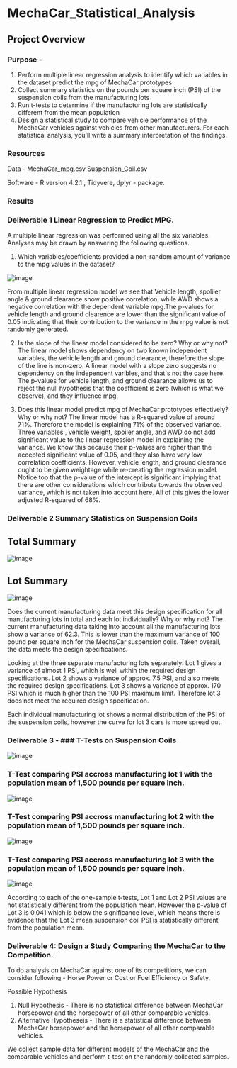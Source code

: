 # MechaCar_Statistical_Analysis
## Project Overview 

### Purpose - 
1. Perform multiple linear regression analysis to identify which variables in the dataset predict the mpg of MechaCar prototypes
2. Collect summary statistics on the pounds per square inch (PSI) of the suspension coils from the manufacturing lots
3. Run t-tests to determine if the manufacturing lots are statistically different from the mean population
4. Design a statistical study to compare vehicle performance of the MechaCar vehicles against vehicles from other manufacturers. For each statistical analysis, you’ll write a summary interpretation of the findings.


### Resources 
Data - MechaCar_mpg.csv
Suspension_Coil.csv

Software - R version 4.2.1 , Tidyvere, dplyr - package.

### Results 
### Deliverable 1 Linear Regression to Predict MPG.
A multiple linear regression was performed using all the six variables. Analyses may be drawn by answering the following questions.

1. Which variables/coefficients provided a non-random amount of variance to the mpg values in the dataset?

![image](https://user-images.githubusercontent.com/98556229/181816911-4281e4cf-5fbf-4b60-9580-46dc05279f8f.png)

From multiple linear regression model we see that Vehicle length, spoliler angle & ground clearance show positive correlation, while AWD shows a negative correlation with the dependent variable mpg.The p-values for vehicle length and ground clearence are lower than the significant value of 0.05 indicating that their contribution to the variance in the mpg value is not randomly generated.

2. Is the slope of the linear model considered to be zero? Why or why not?
    The linear model shows dependency on two known independent variables, the vehicle length and ground clearance, therefore the slope of the line is non-zero. A linear model with a slope zero suggests no dependency on the independent varibles, and that's not the case here.
    The p-values for vehicle length, and ground clearance allows us to reject the null hypothesis that the coefficient is zero (which is what we observe), and they influence mpg.

3. Does this linear model predict mpg of MechaCar prototypes effectively? Why or why not?
    The linear model has a R-squared value of around 71%. Therefore the model is explaining 71% of the observed variance. Three variables , vehicle weight, spoiler angle, and AWD do not add significant value to the linear regression model in explaining the variance. We know this because their p-values are higher than the accepted significant value of 0.05, and they also have very low correlation coefficients.
    However, vehicle length, and ground clearance ought to be given weightage while re-creating the regression model.
    Notice too that the p-value of the intercept is significant implying that there are other considerations which contribute towards the observed variance, which is not taken into account here. All of this gives the lower adjusted R-squared of 68%.   
    

### Deliverable 2 Summary Statistics on Suspension Coils
## Total Summary 

![image](https://user-images.githubusercontent.com/98556229/181818866-37c9e029-6a08-4964-bc75-6fb60756d47d.png)

## Lot Summary 

![image](https://user-images.githubusercontent.com/98556229/181818918-7eda6327-453c-4289-b5bd-cb3b3c1534e6.png)


Does the current manufacturing data meet this design specification for all manufacturing lots in total and each lot individually? Why or why not?
    The current manufacturing data taking into account all the manufacturing lots show a variance of 62.3. This is lower than the maximum variance of 100 pound per square inch for the MechaCar suspension coils. Taken overall, the data meets the design specifications.

Looking at the three separate manufacturing lots separately:
Lot 1 gives a variance of almost 1 PSI, which is well within the required design specifications.
Lot 2 shows a variance of approx. 7.5 PSI, and also meets the required design specifications.
Lot 3 shows a variance of approx. 170 PSI which is much higher than the 100 PSI maximum limit. Therefore lot 3 does not meet the required design specification.

Each individual manufacturing lot shows a normal distribution of the PSI of the suspension coils, however the curve for lot 3 cars is more spread out.


### Deliverable 3 - ### T-Tests on Suspension Coils

![image](https://user-images.githubusercontent.com/98556229/181819252-00be0341-5878-4d74-9a82-fb4e02436a6e.png)


### T-Test comparing PSI accross manufacturing lot 1 with the population mean of 1,500 pounds per square inch.

![image](https://user-images.githubusercontent.com/98556229/181819370-0686068c-3005-4f7f-b702-dbab3fcb96e8.png)

### T-Test comparing PSI accross manufacturing lot 2 with the population mean of 1,500 pounds per square inch.

![image](https://user-images.githubusercontent.com/98556229/181819462-140e8ab0-2b53-4e8f-96b0-961c146cd947.png)

### T-Test comparing PSI accross manufacturing lot 3 with the population mean of 1,500 pounds per square inch.
![image](https://user-images.githubusercontent.com/98556229/181819545-79af863f-60da-41f4-b3d7-27ca717cc5d3.png)

According to each of the one-sample t-tests, Lot 1 and Lot 2 PSI values are not statistically different from the population mean. However the p-value of Lot 3 is 0.041 which is below the significance level, which means there is evidence that the Lot 3 mean suspension coil PSI is statistically different from the population mean.


### Deliverable 4: Design a Study Comparing the MechaCar to the Competition.
To do analysis on MechaCar against one of its competitions, we can consider following -
Horse Power or Cost or Fuel Efficiency or Safety.

Possible Hypothesis 
1. Null Hypothesis - There is no statistical difference between MechaCar horsepower and the horsepower of all other comparable vehicles. 
2. Alternative Hypotheseis - There is a statistical difference between MechaCar horsepower and the horsepower of all other comparable vehicles.

We collect sample data for different models of the MechaCar and the comparable vehicles and perform t-test on the randomly collected samples.



